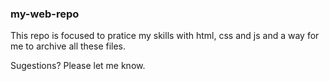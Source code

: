### my-web-repo

This repo is focused to pratice my skills with html, css and js and a way for me to archive all these files.

Sugestions? Please let me know.
